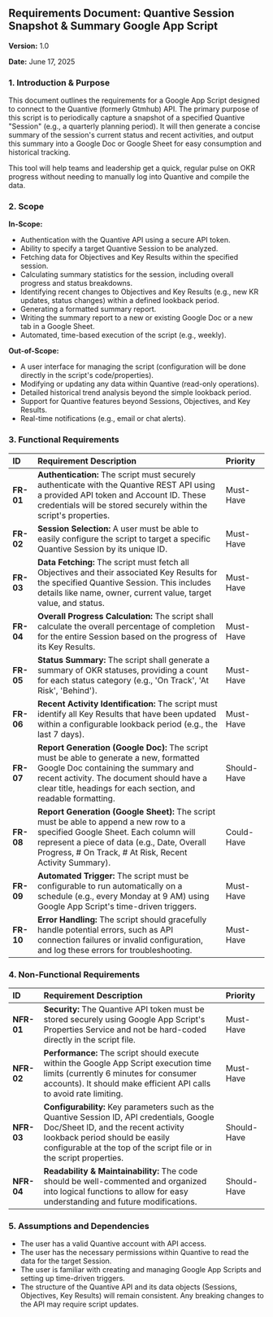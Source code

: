 ## **Requirements Document: Quantive Session Snapshot & Summary Google App Script**

**Version:** 1.0

**Date:** June 17, 2025

### **1\. Introduction & Purpose**

This document outlines the requirements for a Google App Script designed to connect to the Quantive (formerly Gtmhub) API. The primary purpose of this script is to periodically capture a snapshot of a specified Quantive "Session" (e.g., a quarterly planning period). It will then generate a concise summary of the session's current status and recent activities, and output this summary into a Google Doc or Google Sheet for easy consumption and historical tracking.

This tool will help teams and leadership get a quick, regular pulse on OKR progress without needing to manually log into Quantive and compile the data.

### **2\. Scope**

**In-Scope:**

* Authentication with the Quantive API using a secure API token.  
* Ability to specify a target Quantive Session to be analyzed.  
* Fetching data for Objectives and Key Results within the specified session.  
* Calculating summary statistics for the session, including overall progress and status breakdowns.  
* Identifying recent changes to Objectives and Key Results (e.g., new KR updates, status changes) within a defined lookback period.  
* Generating a formatted summary report.  
* Writing the summary report to a new or existing Google Doc or a new tab in a Google Sheet.  
* Automated, time-based execution of the script (e.g., weekly).

**Out-of-Scope:**

* A user interface for managing the script (configuration will be done directly in the script's code/properties).  
* Modifying or updating any data within Quantive (read-only operations).  
* Detailed historical trend analysis beyond the simple lookback period.  
* Support for Quantive features beyond Sessions, Objectives, and Key Results.  
* Real-time notifications (e.g., email or chat alerts).

### **3\. Functional Requirements**

| ID | Requirement Description | Priority |
| :---- | :---- | :---- |
| **FR-01** | **Authentication:** The script must securely authenticate with the Quantive REST API using a provided API token and Account ID. These credentials will be stored securely within the script's properties. | Must-Have |
| **FR-02** | **Session Selection:** A user must be able to easily configure the script to target a specific Quantive Session by its unique ID. | Must-Have |
| **FR-03** | **Data Fetching:** The script must fetch all Objectives and their associated Key Results for the specified Quantive Session. This includes details like name, owner, current value, target value, and status. | Must-Have |
| **FR-04** | **Overall Progress Calculation:** The script shall calculate the overall percentage of completion for the entire Session based on the progress of its Key Results. | Must-Have |
| **FR-05** | **Status Summary:** The script shall generate a summary of OKR statuses, providing a count for each status category (e.g., 'On Track', 'At Risk', 'Behind'). | Must-Have |
| **FR-06** | **Recent Activity Identification:** The script must identify all Key Results that have been updated within a configurable lookback period (e.g., the last 7 days). | Must-Have |
| **FR-07** | **Report Generation (Google Doc):** The script must be able to generate a new, formatted Google Doc containing the summary and recent activity. The document should have a clear title, headings for each section, and readable formatting. | Should-Have |
| **FR-08** | **Report Generation (Google Sheet):** The script must be able to append a new row to a specified Google Sheet. Each column will represent a piece of data (e.g., Date, Overall Progress, \# On Track, \# At Risk, Recent Activity Summary). | Could-Have |
| **FR-09** | **Automated Trigger:** The script must be configurable to run automatically on a schedule (e.g., every Monday at 9 AM) using Google App Script's time-driven triggers. | Must-Have |
| **FR-10** | **Error Handling:** The script should gracefully handle potential errors, such as API connection failures or invalid configuration, and log these errors for troubleshooting. | Must-Have |

### **4\. Non-Functional Requirements**

| ID | Requirement Description | Priority |
| :---- | :---- | :---- |
| **NFR-01** | **Security:** The Quantive API token must be stored securely using Google App Script's Properties Service and not be hard-coded directly in the script file. | Must-Have |
| **NFR-02** | **Performance:** The script should execute within the Google App Script execution time limits (currently 6 minutes for consumer accounts). It should make efficient API calls to avoid rate limiting. | Must-Have |
| **NFR-03** | **Configurability:** Key parameters such as the Quantive Session ID, API credentials, Google Doc/Sheet ID, and the recent activity lookback period should be easily configurable at the top of the script file or in the script properties. | Should-Have |
| **NFR-04** | **Readability & Maintainability:** The code should be well-commented and organized into logical functions to allow for easy understanding and future modifications. | Should-Have |

### **5\. Assumptions and Dependencies**

* The user has a valid Quantive account with API access.  
* The user has the necessary permissions within Quantive to read the data for the target Session.  
* The user is familiar with creating and managing Google App Scripts and setting up time-driven triggers.  
* The structure of the Quantive API and its data objects (Sessions, Objectives, Key Results) will remain consistent. Any breaking changes to the API may require script updates.
